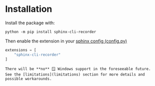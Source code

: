 # Installation
Install the package with:
```
python -m pip install sphinx-cli-recorder
```


Then enable the extension in your [sphinx config (config.py)](sphinx:extensions)

```python
extensions = [
    "sphinx-cli-recorder"
]
```
```{warning}
There will be **no** 🪟 Windows support in the foreseeable future.
See the [limitations](limitations) section for more details and possible workarounds.
```

